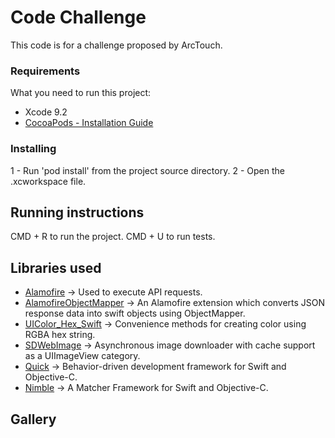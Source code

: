 # Code Challenge

This code is for a challenge proposed by ArcTouch.

### Requirements

What you need to run this project:

* Xcode 9.2
* [CocoaPods - Installation Guide](https://guides.cocoapods.org/using/getting-started.html)

### Installing

1 - Run 'pod install' from the project source directory.
2 - Open the .xcworkspace file.

## Running instructions

CMD + R to run the project.
CMD + U to run tests.

## Libraries used
* [Alamofire](https://github.com/Alamofire/Alamofire) -> Used to execute API requests.
* [AlamofireObjectMapper](https://github.com/tristanhimmelman/AlamofireObjectMapper) -> An Alamofire extension which converts JSON response data into swift objects using ObjectMapper.
* [UIColor_Hex_Swift](https://github.com/yeahdongcn/UIColor-Hex-Swift) -> Convenience methods for creating color using RGBA hex string.
* [SDWebImage](https://github.com/rs/SDWebImage) -> Asynchronous image downloader with cache support as a UIImageView category.
* [Quick](https://github.com/Quick/Quick) -> Behavior-driven development framework for Swift and Objective-C.
* [Nimble](https://github.com/Quick/Nimble) -> A Matcher Framework for Swift and Objective-C.

## Gallery


